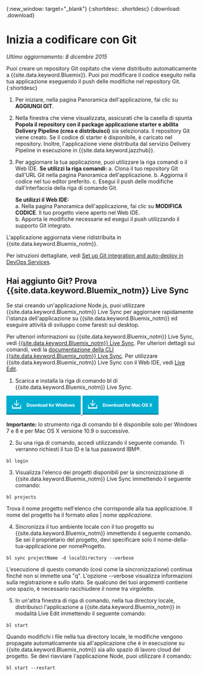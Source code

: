 {:new_window: target="_blank"}
{:shortdesc: .shortdesc}
{:download: .download}

# Inizia a codificare con Git
*Ultimo aggiornamento: 8 dicembre 2015*  

Puoi creare un repository Git ospitato che viene distribuito automaticamente a {{site.data.keyword.Bluemix}}. Puoi poi modificare il codice eseguito nella tua applicazione eseguendo il push
delle modifiche nel repository Git. 
{:shortdesc}

1. Per iniziare, nella pagina Panoramica dell'applicazione, fai clic su **AGGIUNGI GIT**.  
2. Nella finestra che viene visualizzata, assicurati che la casella di spunta **Popola il repository con il package applicazione starter e abilita Delivery Pipeline (crea e distribuisci)** sia selezionata. Il repository Git viene creato. Se il codice di starter è disponibile,
è caricato nel repository. Inoltre, l'applicazione viene distribuita dal servizio Delivery Pipeline in esecuzione in {{site.data.keyword.jazzhub}}.  
3. Per aggiornare la tua applicazione, puoi utilizzare la riga comandi o il Web IDE.
   **Se utilizzi la riga comandi:**
   a. Clona il tuo repository Git dall'URL Git nella pagina Panoramica dell'applicazione.
   b. Aggiorna il codice nel tuo editor preferito.
   c. Esegui il push delle modifiche dall'interfaccia della riga di comando Git.  
	    
   **Se utilizzi il Web IDE:**  
   a. Nella pagina Panoramica dell'applicazione, fai clic su **MODIFICA CODICE**. Il tuo progetto viene aperto nel Web IDE.  
   b. Apporta le modifiche necessarie ed esegui il push utilizzando il supporto Git integrato.  
		
L'applicazione aggiornata viene ridistribuita in {{site.data.keyword.Bluemix_notm}}.  

Per istruzioni dettagliate, vedi [Set up Git integration and auto-deploy in DevOps Services](https://hub.jazz.net/tutorials/jazzeditor/#git_integration_and_autodeployment).  

## Hai aggiunto Git? Prova {{site.data.keyword.Bluemix_notm}} Live Sync  

Se stai creando un'applicazione Node.js, puoi utilizzare {{site.data.keyword.Bluemix_notm}} Live Sync per aggiornare rapidamente l'istanza dell'applicazione su {{site.data.keyword.Bluemix_notm}} ed eseguire attività di sviluppo come faresti sul desktop.  

Per ulteriori informazioni su {{site.data.keyword.Bluemix_notm}} Live Sync, vedi [{{site.data.keyword.Bluemix_notm}} Live Sync](../develop/bluemixlive.html). Per ulteriori dettagli sui comandi, vedi la [documentazione della CLI {{site.data.keyword.Bluemix_notm}} Live Sync](../cli/reference/bl/index.html). Per utilizzare {{site.data.keyword.Bluemix_notm}} Live Sync con il Web IDE, vedi [Live Edit](../develop/bluemixlive.html).  

1. Scarica e installa la riga di comando bl di {{site.data.keyword.Bluemix_notm}} Live Sync. 

<p>
<a class="xref" href="http://livesyncdownload.ng.bluemix.net/downloads/blive_setup.msi" target="_blank" title="(Si apre in una nuova scheda o finestra)"><img class="image" src="images/bl_gs_icons_windows_b.png" alt="Pulsante Scarica la riga di comando bl per Windows" /> </a>
<a class="xref" href="http://livesyncdownload.ng.bluemix.net/downloads/BluemixLive.pkg" target="_blank" title="(Si apre in una nuova scheda o finestra)"><img class="image" src="images/bl_gs_icons_mac-osx_b.png" alt="Pulsante Scarica la riga di comando bl per Mac" /> </a>
</p>

**Importante:** lo strumento riga di comando bl è disponibile solo per  Windows 7 e 8 e per Mac OS X versione 10.9 o successive. 

2. Su una riga di comando, accedi utilizzando il seguente comando. Ti verranno richiesti il tuo ID e la tua password IBM®.
```
bl login
```

3. Visualizza l'elenco dei progetti disponibili per la sincronizzazione di {{site.data.keyword.Bluemix_notm}} Live Sync immettendo il seguente comando:
```
bl projects
```
Trova il nome progetto nell'elenco che corrisponde alla
tua applicazione. Il nome del progetto ha il formato *alias* | *nome applicazione*. 

4. Sincronizza il tuo ambiente locale con il tuo progetto su {{site.data.keyword.Bluemix_notm}} immettendo
il seguente comando. Se sei il proprietario del progetto, devi specificare solo il nome-della-tua-applicazione per nomeProgetto. 
<!--- this command needs italicized parameters projectName localDirectory and yellow on 'local' -->
```
bl sync projectName -d localDirectory --verbose
```
L'esecuzione di questo comando (così come la sincronizzazione) continua finché
non si immette una "q". L'opzione --verbose visualizza informazioni sulla registrazione e sullo stato. Se qualcuno dei tuoi argomenti contiene uno spazio, è necessario racchiudere il nome tra virgolette. 

5. In un'altra finestra di riga di comando, nella tua directory locale, distribuisci l'applicazione a {{site.data.keyword.Bluemix_notm}} in
modalità Live Edit immettendo il seguente comando:
```
bl start
```  

Quando modifichi i file nella tua directory locale, le modifiche vengono propagate automaticamente sia
all'applicazione che è in esecuzione su {{site.data.keyword.Bluemix_notm}} sia
allo spazio di lavoro cloud del progetto. Se devi riavviare l'applicazione Node, puoi utilizzare
il comando:
```
bl start --restart 
```
